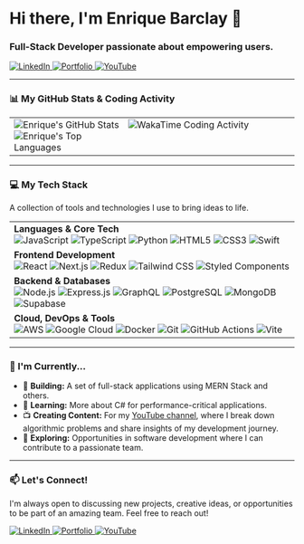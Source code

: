 <h1 align="left">Hi there, I'm Enrique Barclay 👋</h1>
<h3 align="left">Full-Stack Developer passionate about empowering users.</h3>

<p align="left">
  <a href="https://linkedin.com/in/enriquebarclay" target="_blank">
    <img src="https://img.shields.io/badge/-LinkedIn-0077B5?style=for-the-badge&logo=linkedin&logoColor=white" alt="LinkedIn">
  </a>
  <a href="https://digitalstepps.com" target="_blank">
    <img src="https://img.shields.io/badge/-Portfolio-000000?style=for-the-badge&logo=Vercel&logoColor=white" alt="Portfolio">
  </a>
  <a href="https://www.youtube.com/@ebarcly" target="_blank">
    <img src="https://img.shields.io/badge/-YouTube-FF0000?style=for-the-badge&logo=youtube&logoColor=white" alt="YouTube">
  </a>
</p>

---

### 📊 My GitHub Stats & Coding Activity

<table width="100%">
  <tr>
    <td width="40%" valign="center">
      <img src="https://github-readme-stats.vercel.app/api?username=ebarcly&show_icons=true&theme=tokyonight&hide_border=true&count_private=true" alt="Enrique's GitHub Stats" />
      <img src="https://github-readme-stats.vercel.app/api/top-langs/?username=ebarcly&layout=compact&theme=tokyonight&hide_border=true" alt="Enrique's Top Languages" />
    </td>
    <td width="60%" valign="top">
      <img src="https://wakatime.com/share/@18cd2bf1-8b5b-45d2-9abc-e0433ebe93ea/cda244bb-8699-4463-8038-9f34a683cae9.svg" alt="WakaTime Coding Activity" />
    </td>
  </tr>
</table>

---

### 💻 My Tech Stack

<p align="left">A collection of tools and technologies I use to bring ideas to life.</p>

<table width="100%">
  <tr>
    <td align="left">
      <strong>Languages & Core Tech</strong><br>
      <img src="https://img.shields.io/badge/JavaScript-F7DF1E?style=for-the-badge&logo=javascript&logoColor=black" alt="JavaScript" />
      <img src="https://img.shields.io/badge/TypeScript-3178C6?style=for-the-badge&logo=typescript&logoColor=white" alt="TypeScript" />
      <img src="https://img.shields.io/badge/Python-3776AB?style=for-the-badge&logo=python&logoColor=white" alt="Python" />
      <img src="https://img.shields.io/badge/HTML5-E34F26?style=for-the-badge&logo=html5&logoColor=white" alt="HTML5" />
      <img src="https://img.shields.io/badge/CSS3-1572B6?style=for-the-badge&logo=css3&logoColor=white" alt="CSS3" />
      <img src="https://img.shields.io/badge/Swift-F05138?style=for-the-badge&logo=swift&logoColor=white" alt="Swift" />
    </td>
  </tr>
  <tr>
    <td align="left">
      <strong>Frontend Development</strong><br>
      <img src="https://img.shields.io/badge/React-20232A?style=for-the-badge&logo=react&logoColor=61DAFB" alt="React" />
      <img src="https://img.shields.io/badge/Next.js-000000?style=for-the-badge&logo=nextdotjs&logoColor=white" alt="Next.js" />
      <img src="https://img.shields.io/badge/Redux-593D88?style=for-the-badge&logo=redux&logoColor=white" alt="Redux" />
      <img src="https://img.shields.io/badge/Tailwind_CSS-38B2AC?style=for-the-badge&logo=tailwindcss&logoColor=white" alt="Tailwind CSS" />
      <img src="https://img.shields.io/badge/styled--components-DB7093?style=for-the-badge&logo=styled-components&logoColor=white" alt="Styled Components" />
    </td>
  </tr>
  <tr>
    <td align="left">
      <strong>Backend & Databases</strong><br>
      <img src="https://img.shields.io/badge/Node.js-339933?style=for-the-badge&logo=nodedotjs&logoColor=white" alt="Node.js" />
      <img src="https://img.shields.io/badge/Express.js-000000?style=for-the-badge&logo=express&logoColor=white" alt="Express.js" />
      <img src="https://img.shields.io/badge/GraphQL-E10098?style=for-the-badge&logo=graphql&logoColor=white" alt="GraphQL" />
      <img src="https://img.shields.io/badge/PostgreSQL-316192?style=for-the-badge&logo=postgresql&logoColor=white" alt="PostgreSQL" />
      <img src="https://img.shields.io/badge/MongoDB-47A248?style=for-the-badge&logo=mongodb&logoColor=white" alt="MongoDB" />
      <img src="https://img.shields.io/badge/Supabase-3FCF8E?style=for-the-badge&logo=supabase&logoColor=white" alt="Supabase" />
    </td>
  </tr>
  <tr>
    <td align="left">
      <strong>Cloud, DevOps & Tools</strong><br>
      <img src="https://img.shields.io/badge/Amazon_AWS-232F3E?style=for-the-badge&logo=amazon-aws&logoColor=white" alt="AWS" />
      <img src="https://img.shields.io/badge/Google_Cloud-4285F4?style=for-the-badge&logo=google-cloud&logoColor=white" alt="Google Cloud" />
      <img src="https://img.shields.io/badge/Docker-2496ED?style=for-the-badge&logo=docker&logoColor=white" alt="Docker" />
      <img src="https://img.shields.io/badge/Git-F05032?style=for-the-badge&logo=git&logoColor=white" alt="Git" />
      <img src="https://img.shields.io/badge/GitHub_Actions-2088FF?style=for-the-badge&logo=github-actions&logoColor=white" alt="GitHub Actions" />
      <img src="https://img.shields.io/badge/Vite-646CFF?style=for-the-badge&logo=vite&logoColor=white" alt="Vite" />
    </td>
  </tr>
</table>

---

### 🌱 I'm Currently...

- 🔭 **Building:** A set of full-stack applications using MERN Stack and others.
- 🌱 **Learning:** More about C# for performance-critical applications.
- 📺 **Creating Content:** For my [YouTube channel](https://www.youtube.com/@ebarcly), where I break down algorithmic problems and share insights of my development journey.
- 🤔 **Exploring:** Opportunities in software development where I can contribute to a passionate team.

---

### 📫 Let's Connect!

I'm always open to discussing new projects, creative ideas, or opportunities to be part of an amazing team. Feel free to reach out!

<p align="left">
  <a href="https://linkedin.com/in/enriquebarclay" target="_blank">
    <img src="https://img.shields.io/badge/-LinkedIn-0077B5?style=for-the-badge&logo=linkedin&logoColor=white" alt="LinkedIn">
  </a>
  <a href="https://digitalstepps.com" target="_blank">
    <img src="https://img.shields.io/badge/-Portfolio-000000?style=for-the-badge&logo=Vercel&logoColor=white" alt="Portfolio">
  </a>
  <a href="https://www.youtube.com/@ebarcly" target="_blank">
    <img src="https://img.shields.io/badge/-YouTube-FF0000?style=for-the-badge&logo=youtube&logoColor=white" alt="YouTube">
  </a>
</p>
